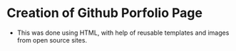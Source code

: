 # Creation of Github Porfolio Page

* This was done using HTML, with help of reusable templates and images from open source sites.
